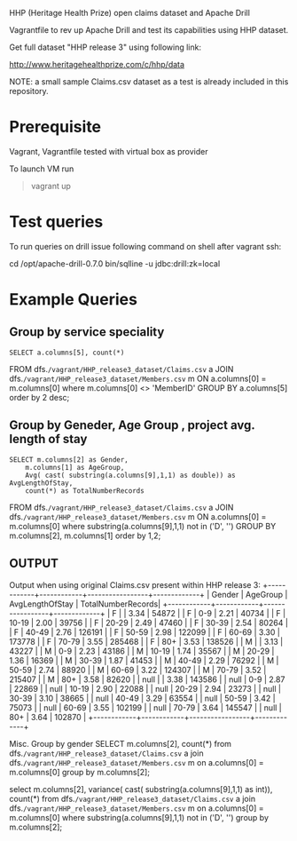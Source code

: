 
HHP (Heritage Health Prize) open claims dataset and Apache Drill


Vagrantfile to rev up Apache Drill and test its capabilities using HHP dataset. 

Get full dataset "HHP release 3" using following link:

http://www.heritagehealthprize.com/c/hhp/data

NOTE: a small sample Claims.csv dataset as a test is already included in this repository.


# Prerequisite

Vagrant,  Vagrantfile tested with virtual box as provider

   To launch VM run
  > vagrant up

# Test queries

To run queries on drill issue following command on shell after vagrant ssh:

cd /opt/apache-drill-0.7.0
bin/sqlline -u jdbc:drill:zk=local


# Example Queries

## Group by service speciality

    SELECT a.columns[5], count(*)  
  FROM dfs.`/vagrant/HHP_release3_dataset/Claims.csv` a 
  JOIN dfs.`/vagrant/HHP_release3_dataset/Members.csv` m 
    ON a.columns[0] = m.columns[0] where m.columns[0] <> 'MemberID' 
  GROUP BY a.columns[5] order by 2 desc;

## Group by Geneder, Age Group , project avg. length of stay

    SELECT m.columns[2] as Gender, 
        m.columns[1] as AgeGroup, 
        Avg( cast( substring(a.columns[9],1,1) as double)) as AvgLengthOfStay, 
        count(*) as TotalNumberRecords
  FROM dfs.`/vagrant/HHP_release3_dataset/Claims.csv` a 
  JOIN dfs.`/vagrant/HHP_release3_dataset/Members.csv` m 
    ON a.columns[0] = m.columns[0] where substring(a.columns[9],1,1) not in ('D', '') 
 GROUP
    BY m.columns[2], m.columns[1] order by 1,2;

## OUTPUT
Output when using original Claims.csv present within HHP release 3:
    +------------+------------+-----------------+-------------+
    |   Gender   |  AgeGroup  | AvgLengthOfStay | TotalNumberRecords|
    +------------+------------+-----------------+-------------+
    | F          |            | 3.34            | 54872       |
    | F          | 0-9        | 2.21            | 40734       |
    | F          | 10-19      | 2.00            | 39756       |
    | F          | 20-29      | 2.49            | 47460       |
    | F          | 30-39      | 2.54            | 80264       |
    | F          | 40-49      | 2.76            | 126191      |
    | F          | 50-59      | 2.98            | 122099      |
    | F          | 60-69      | 3.30            | 173778      |
    | F          | 70-79      | 3.55            | 285468      |
    | F          | 80+        | 3.53            | 138526      |
    | M          |            | 3.13            | 43227       |
    | M          | 0-9        | 2.23            | 43186       |
    | M          | 10-19      | 1.74            | 35567       |
    | M          | 20-29      | 1.36            | 16369       |
    | M          | 30-39      | 1.87            | 41453       |
    | M          | 40-49      | 2.29            | 76292       |
    | M          | 50-59      | 2.74            | 88920       |
    | M          | 60-69      | 3.22            | 124307      |
    | M          | 70-79      | 3.52            | 215407      |
    | M          | 80+        | 3.58            | 82620       |
    | null       |            | 3.38            | 143586      |
    | null       | 0-9        | 2.87            | 22869       |
    | null       | 10-19      | 2.90            | 22088       |
    | null       | 20-29      | 2.94            | 23273       |
    | null       | 30-39      | 3.10            | 38665       |
    | null       | 40-49      | 3.29            | 63554       |
    | null       | 50-59      | 3.42            | 75073       |
    | null       | 60-69      | 3.55            | 102199      |
    | null       | 70-79      | 3.64            | 145547      |
    | null       | 80+        | 3.64            | 102870      |
    +------------+------------+-----------------+-------------+





Misc. 
Group by gender
       SELECT m.columns[2], count(*) from dfs.`/vagrant/HHP_release3_dataset/Claims.csv` a join dfs.`/vagrant/HHP_release3_dataset/Members.csv` m on a.columns[0] = m.columns[0] group by m.columns[2];


select m.columns[2], variance( cast( substring(a.columns[9],1,1) as int)), count(*) from dfs.`/vagrant/HHP_release3_dataset/Claims.csv` a join dfs.`/vagrant/HHP_release3_dataset/Members.csv` m on a.columns[0] = m.columns[0] where substring(a.columns[9],1,1) not in ('D', '') group by  m.columns[2];

